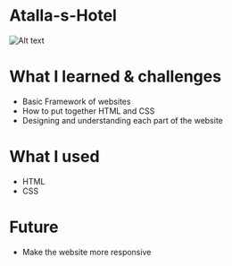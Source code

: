# Atalla-s-Hotel 


![Alt text](/Users/abdalla/Documents/Images/images/homepage.jpg)

# What I learned & challenges
- Basic Framework of websites 
- How to put together HTML and CSS 
- Designing and understanding each part of the website

# What I used
- HTML
- CSS

# Future
- Make the website more responsive 

